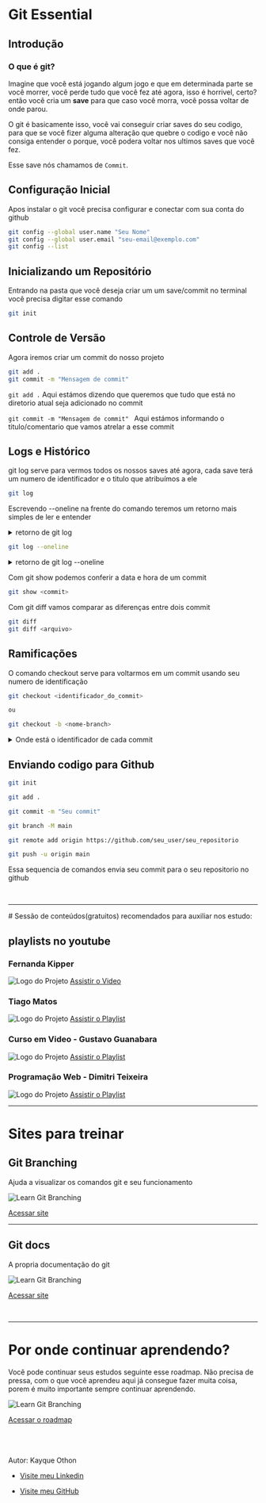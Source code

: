 # Git Essential

## Introdução
### O que é git?
Imagine que você está jogando algum jogo e que em determinada parte se você morrer, você perde tudo que você fez até agora, isso é horrivel, certo? então você cria um <b>save</b> para que caso você morra, você possa voltar de onde parou.

O git é basicamente isso, você vai conseguir criar saves do seu codigo, para que se você fizer alguma alteração que quebre o codigo e você não consiga entender o porque, você podera voltar nos ultimos saves que você fez.

Esse save nós chamamos de `Commit`.

## Configuração Inicial

Apos instalar o git você precisa configurar e conectar com sua conta do github

```bash
git config --global user.name "Seu Nome"
git config --global user.email "seu-email@exemplo.com"
git config --list
```

## Inicializando um Repositório

Entrando na pasta que você deseja criar um um save/commit no terminal você precisa digitar esse comando

```bash
git init
```

## Controle de Versão

Agora iremos criar um commit do nosso projeto

```bash
git add .
git commit -m "Mensagem de commit"
```

`git add .` Aqui estámos dizendo que queremos que tudo que está no diretorio atual seja adicionado no commit

`git commit -m "Mensagem de commit" `
 Aqui estámos informando o titulo/comentario que vamos atrelar a esse commit


## Logs e Histórico

git log serve para vermos todos os nossos saves até agora, cada save terá um numero de identificador e o titulo que atribuímos a ele

```bash
git log
```
Escrevendo --oneline na frente do comando teremos um retorno mais simples de ler e entender

<details>
<summary>retorno de git log</summary>

![Logo do Projeto](./img/gitlog.png)


</details>


```bash
git log --oneline
```
<details>
<summary>retorno de git log --oneline</summary>

![Logo do Projeto](./img/gitlogoneline.png)


</details>



Com git show podemos conferir a data e hora de um commit
```bash
git show <commit>
```

Com git diff vamos comparar as diferenças entre dois commit 
```bash
git diff
git diff <arquivo>
```


## Ramificações

O comando checkout serve para voltarmos em um commit usando seu numero de identificação

```bash
git checkout <identificador_do_commit>

ou

git checkout -b <nome-branch>
```
<details>
<summary>Onde está o identificador de cada commit</summary>

![Logo do Projeto](./img/identificadorcommits.png)

</details>



## Enviando codigo para Github

```bash
git init

git add .

git commit -m "Seu commit"

git branch -M main

git remote add origin https://github.com/seu_user/seu_repositorio

git push -u origin main
```
Essa sequencia de comandos envia seu commit para o seu repositorio no github

<br>
<hr>
# Sessão de conteúdos(gratuitos) recomendados para auxiliar nos estudo:

## playlists no youtube


### Fernanda  Kipper
![Logo do Projeto](./img//conteudos/FernandaKipper.png)
[Assistir o Video ](https://youtu.be/pyM5QLS2h6M?si=fQj2tZhPvqR3cOw)

### Tiago Matos
![Logo do Projeto](./img/conteudos/TiagoMatos.png)
[Assistir o Playlist ](https://www.youtube.com/playlist?list=PLcoYAcR89n-qbO7YAVj5S0alABLis_QVU)

### Curso em Video - Gustavo Guanabara
![Logo do Projeto](./img//conteudos/CursoEmVideo.png)
[Assistir o Playlist ](https://www.youtube.com/playlist?list=PLHz_AreHm4dm7ZULPAmadvNhH6vk9oNZA)

### Programação Web - Dimitri Teixeira
![Logo do Projeto](./img//conteudos/ProgramacaoWeb.png)
[Assistir o Playlist ](https://youtu.be/Kyw91mqCHD0?si=uOe__B_b6IoFjjYv)


<hr>

# Sites para treinar

## Git Branching
Ajuda a visualizar os comandos git e seu funcionamento

![Learn Git Branching](./img/conteudos/learnGitBranching.png)

[ Acessar site ](https://learngitbranching.js.org/)



<hr>


## Git docs
A propria documentação do git

![Learn Git Branching](./img/conteudos/gitdocs.png)

[ Acessar site ](https://git-scm.com/book/pt-br/v2/Come%C3%A7ando-O-B%C3%A1sico-do-Git)

<br>
<hr>

# Por onde continuar aprendendo?
Você pode continuar seus estudos seguinte esse roadmap. Não precisa de pressa, com o que você aprendeu aqui já consegue fazer muita coisa, porem é muito importante sempre continuar aprendendo.

![Learn Git Branching](./img/conteudos/gitroadmap.png)

[ Acessar o roadmap ](https://roadmap.sh/pdfs/roadmaps/git-github.pdf)





<br>
<br>
<br>
Autor: Kayque Othon

- [Visite meu Linkedin](https://www.linkedin.com/in/kayque-othon/)

- [Visite meu GitHub](https://github.com/othonkayque)
